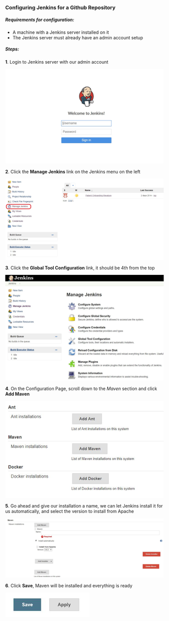 ### Configuring Jenkins for a Github Repository
##### Requirements for configuration:
* A machine with a Jenkins server installed on it
* The Jenkins server must already have an admin account setup

##### Steps:
**1**. Login to Jenkins server with our admin account

![Jenkins Login Page](images/JenkinsLogin.JPG)

**2**. Click the **Manage Jenkins** link on the Jenkins menu on the left

![Manage Jenkins](images/ManageJenkins.JPG)

**3**. Click the **Global Tool Configuration** link, it should be 4th from the top

![Manage Jenkins Top of Page](images/ManageJenkinsTop.JPG)

**4**. On the Configuration Page, scroll down to the *Maven* section and click **Add Maven**

![Maven Section of Global Tool Configuration](images/MavenSection.JPG)

**5**. Go ahead and give our installation a name, we can let Jenkins install it for us automatically, and select the version to install from Apache

![Add Maven Installation](images/MavenInstall.JPG)

**6**. Click **Save**, Maven will be installed and everything is ready

![Save](images/Save.JPG)
